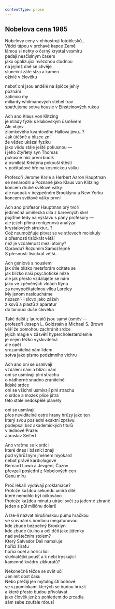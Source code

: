 ```yaml
---
contentType: prose
---
```


## Nobelova cena 1985

Nobelovy ceny v ohňostroji fotoblesků…  
Vědci tápou v prchavé kapce Země  
lámou si nehty o černý krystal vesmíru  
padají nesčíslným časem  
jako opalizující hvězdnou studnou  
na jejímž dně se chvěje  
sluneční záře slza a kámen  
oživlé v člověku

neboť oni jsou andělé na špičce jehly  
poznání  
zatímco my  
miliardy whitmanových stébel trav  
spatřujeme sotva housle v Einsteinových rukou

Ach ano Klaus von Klitzing  
je mladý fyzik s klukovským úsměvem  
Ale objev  
zlomkového kvantového Hallova jevu…?  
Jak útěšně a blízce zní  
že vědec ukázal fyziku  
jako vědu stále ještě pokusnou —  
i jeho čtyřletý syn Thomas  
pokusně ničí první budík  
a osmiletá Kristýna pokouší štěstí  
v počítačové hře na kosmickou válku

Profesoři Jerome Karle a Herbert Aaron Hauptman  
se nenarodili u Poznaně jako Klaus von Klitzing  
koncem druhé světové války  
ale naopak v bezpečném Brooklynu a New Yorku  
koncem světové války první

Ach ano profesor Hauptman prý tvoří  
jedinečná umělecká díla z barevných skel  
pojďme tedy na výstavu s pány profesory —  
ale jejich přímá rentgenová analýza  
krystalových struktur…?  
Což neumožňuje pitvat se ve střevech molekuly  
s přesností tisíckrát větší  
než je vzdálenost mezi atomy?  
Opravdu? Rozumím Samozřejmě  
S přesností tisíckrát větší…

Ach géniové s houslemi  
jak útle blízko metaforám ocitáte se  
jak blízko naší psychotické mlze  
ale jak přesto vzdalujete se nám  
jako ve zpěněných vlnách Rýna  
za nevypočitatelnou vílou Loreley  
My jenom nasloucháme  
nezazní-li slovo jako zážeh  
z kovů a plastů z aparatur  
do tonoucí duše člověka

Také další z laureátů jsou samý úsměv —  
profesoři Joseph L. Goldstein a Michael S. Brown  
věří že pomohou zachránit srdce  
jejich magie v zásvětí hypercholesterolemie  
je nejen těžko vyslovitelná  
ale opět  
srozumitelná nám lidem  
sotva jako písmo podzimního vichru

Ach ano oni se usmívají  
vzdáleni nám a blízcí nám  
oni se usmívají plni strachu  
o nádherné snadno zranitelné  
lidské srdce  
oni se všichni usmívají plni strachu  
o srdce a mozek plíce játra  
této stále nedospělé planety

oni se usmívají  
přes neviditelné ostré hrany hrůzy jako ten  
který svou poslední exaktní zprávu  
podepsal bez akademických titulů  
v lednové Praze:  
Jaroslav Seifert

Ano vraťme se k srdci  
které dnes i básníci znají  
pod výhrůžným jménem myokard  
neboť právě kardiologové  
Bernard Lown a Jevgenij Čazov  
převzali poslední z Nobelových cen  
Cenu míru

Proč lékaři vydávají proklamace?  
Protože každou sekundu umírá dítě  
které nemohlo být očkováno  
Protože každou minutu utrácí svět za jaderné zbraně  
jeden a půl miliónu dolarů

A lze-li nazvat hirošimskou pumu hračkou  
ve srovnání s bombou megatunovou  
kde zbude bezpečný Brooklyn  
kde zbude útulno a oči dětí jako jitřenky  
nad svátečním stolem?  
Který Salvador Dali namaluje  
hořící žirafu  
hořící ocel a hořící lidi  
skelnatějící poušť a k nebi tryskající  
kamenné kvádry zikkuratů?

Nekonečně těžce se svět učí  
Jen mít dost času  
Nebo přežijí jen mytologičtí bohové  
se vzpomínkami kterých se budou hrozit  
a které přesto budou přivolávat  
jako člověk jenž s pohledem do zrcadla  
sám sebe zoufale rdousí
